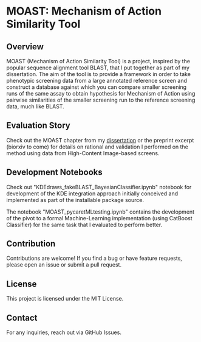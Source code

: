 # MOAST: Mechanism of Action Similarity Tool

## Overview

MOAST (Mechanism of Action Similarity Tool) is a project, inspired by the popular sequence alignment tool BLAST, that I put together as part of my dissertation. The aim of the tool is to provide a framework in order to take phenotypic screening data from a large annotated reference screen and construct a database against which you can compare smaller screening runs of the same assay to obtain hypothesis for  Mechanism of Action using pairwise similarities of the smaller screening run to the reference screening data, much like BLAST.

## Evaluation Story

Check out the MOAST chapter from my [dissertation](https://escholarship.org/uc/item/572197kr) or the preprint excerpt (biorxiv to come) for details on rational and validation I performed on the method using data from High-Content Image-based screens.

## Development Notebooks

Check out "KDEdraws\_fakeBLAST\_BayesianClassifier.ipynb" notebook for development of the KDE integration approach initially conceived and implemented as part of the installable package source.

The notebook "MOAST\_pycaretMLtesting.ipynb" contains the development of the pivot to a formal Machine-Learning implementation (using CatBoost Classifier) for the same task that I evaluated to perform better.

## Contribution

Contributions are welcome! If you find a bug or have feature requests, please open an issue or submit a pull request.

## License

This project is licensed under the MIT License.

## Contact

For any inquiries, reach out via GitHub Issues.
